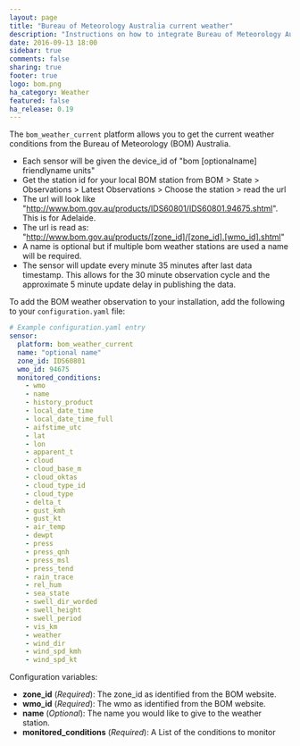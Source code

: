 ```yaml
---
layout: page
title: "Bureau of Meteorology Australia current weather"
description: "Instructions on how to integrate Bureau of Meteorology Australia current weather conditions into Home Assistant."
date: 2016-09-13 18:00
sidebar: true
comments: false
sharing: true
footer: true
logo: bom.png
ha_category: Weather
featured: false
ha_release: 0.19
---
```


The `bom_weather_current` platform allows you to get the current weather conditions from the Bureau of Meteorology (BOM) Australia.
- Each sensor will be given the device_id of "bom [optionalname] friendlyname units"
- Get the station id for your local BOM station from BOM > State > Observations > Latest Observations > Choose the station > read the url
- The url will look like "http://www.bom.gov.au/products/IDS60801/IDS60801.94675.shtml". This is for Adelaide.
- The url is read as: "http://www.bom.gov.au/products/[zone_id]/[zone_id].[wmo_id].shtml"
- A name is optional but if multiple bom weather stations are used a name will be required.
- The sensor will update every minute 35 minutes after last data timestamp. This allows for the 30 minute observation cycle and the approximate 5 minute update delay in publishing the data.



To add the BOM weather observation to your installation, add the following to
your `configuration.yaml` file:

```yaml
# Example configuration.yaml entry
sensor:
  platform: bom_weather_current
  name: "optional name"
  zone_id: IDS60801
  wmo_id: 94675
  monitored_conditions:
    - wmo
    - name
    - history_product
    - local_date_time
    - local_date_time_full
    - aifstime_utc
    - lat
    - lon
    - apparent_t
    - cloud
    - cloud_base_m
    - cloud_oktas
    - cloud_type_id
    - cloud_type
    - delta_t
    - gust_kmh
    - gust_kt
    - air_temp
    - dewpt
    - press
    - press_qnh
    - press_msl
    - press_tend
    - rain_trace
    - rel_hum
    - sea_state
    - swell_dir_worded
    - swell_height
    - swell_period
    - vis_km
    - weather
    - wind_dir
    - wind_spd_kmh
    - wind_spd_kt
```

Configuration variables:

- **zone_id** (*Required*): The zone_id as identified from the BOM website.
- **wmo_id** (*Required*): The wmo as identified from the BOM website.
- **name** (*Optional*): The name you would like to give to the weather station.
- **monitored_conditions** (*Required*): A List of the conditions to monitor
